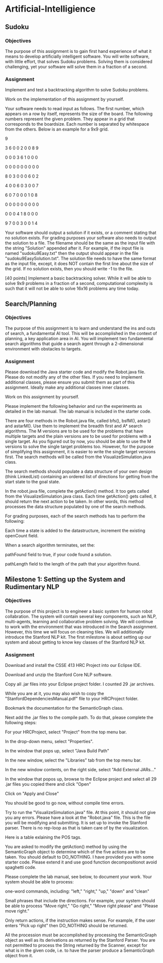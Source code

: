 # Artificial-Intelligience

## Sudoku
### Objectives
The purpose of this assignment is to gain first hand experience of what it means to develop artificially intelligent software. You will write software, with little effort, that solves Sudoku problems. Solving them is considered challenging, yet your software will solve them in a fraction of a second.

### Assignment
Implement and test a backtracking algorithm to solve Sudoku problems.

Work on the implementation of this assignment by yourself.

Your software needs to read input as follows. The first number, which appears on a row by itself, represents the size of the board. The following numbers represent the given problem. They appear in a grid that corresponds to the boardsize. Each number is separated by whitespace from the others. Below is an example for a 9x9 grid.

9

3 6 0 0 2 0 0 8 9

0 0 0 3 6 1 0 0 0

0 0 0 0 0 0 0 0 0

8 0 3 0 0 0 6 0 2

4 0 0 6 0 3 0 0 7

6 0 7 0 0 0 1 0 8

0 0 0 0 0 0 0 0 0

0 0 0 4 1 8 0 0 0

9 7 0 0 3 0 0 1 4

Your software should output a solution if it exists, or a comment stating that no solution exists. For grading purposes your software also needs to output the solution to a file. The filename should be the same as the input file with the string "Solution" appended after it. For example, if the input file is named "sudoku9Easy.txt" then the output should appear in the file "sudoku9EasySolution.txt". The solution file needs to have the same format as the input file, except, it does NOT contain the first line about the size of the grid. If no solution exists, then you should write -1 to the file.

[40 points] Implement a basic backtracking solver. While it will be able to solve 9x9 problems in a fraction of a second, computational complexity is such that it will not be able to solve 16x16 problems any time today.

## Search/Planning
### Objectives
The purpose of this assignment is to learn and understand the ins and outs of search, a fundamental AI tool. This will be accomplished in the context of planning, a key application area in AI. You will implement two fundamental search algorithms that guide a search agent through a 2-dimensional environment with obstacles to targets.

### Assignment
Please download the Java starter code and modify the Robot.java file. Please do not modify any of the other files. If you need to implement additional classes, please ensure you submit them as part of this assignment. Ideally make any additional classes inner classes.

Work on this assignment by yourself.

Please implement the following behavior and run the experiments as detailed in the lab manual. The lab manual is included in the starter code.

There are four methods in the Robot.java file, called bfs(), bsfM(), astar() and astarM(). Use them to implement the breadth first and A* search algorithms. The M versions are to be used for the problems that have multiple targets and the plain versions are to be used for problems with a single target. As you figured out by now, you should be able to use the M versions to solve the single target problems too. However, for the purpose of simplifying this assignment, it is easier to write the single target versions first.
The search methods will be called from the VisualizeSimulation.java class.

The search methods should populate a data structure of your own design (think LinkedList) containing an ordered list of directions for getting from the start state to the goal state.

In the robot.java file, complete the getAction() method. It too gets called from the VisualizeSimulation.java class. Each time getAction() gets called, it should return the next action to be taken. In other words, this method processes the data structure populated by one of the search methods.

For grading purposes, each of the search methods has to perform the following:

Each time a state is added to the datastructure, increment the existing openCount field.

When a search algorithm terminates, set the:

pathFound field to true, if your code found a solution.

pathLength field to the length of the path that your algorithm found.

## Milestone 1: Setting up the System and Rudimentary NLP
### Objectives
The purpose of this project is to engineer a basic system for human robot collabration. The system will contain several key components, such an NLP, multi-agents, learning and collaborative problem solving. We will continue to work with the environment that was introduced in the Search assignment. However, this time we will focus on cleaning tiles. We will additionally introduce the Stanford NLP kit. The first milestone is about setting up our system and about getting to know key classes of the Stanford NLP kit.
### Assignment
Download and install the CSSE 413 HRC Project into our Eclipse IDE.

Download and unzip the Stanford Core NLP software.

Copy all .jar files into your Eclipse project folder. I counted 29 .jar archives.

While you are at it, you may also wish to copy the "StanfordDependenciesManual.pdf" file to your HRCProject folder.

Bookmark the documentation for the SemanticGraph class.

Next add the .jar files to the compile path. To do that, please complete the following steps:

For your HRCProject, select "Project" from the top menu bar.

In the drop-down menu, select "Properties".

In the window that pops up, select "Java Build Path"

In the new window, select the "Libraries" tab from the top menu bar.

In the new window contents, on the right side, select "Add External JARs..."

In the window that popos up, browse to the Eclipse project and select all 29 .jar files you copied there and click "Open"

Click on "Apply and Close"

You should be good to go now, without compile time errors.

Try to run the "VisualizeSimulation.java" file. At this point, it should not give you any errors.
Please have a look at the "Robot.java" file. This is the file you will be modifying and submitting. It is set up to invoke the Stanford parser. There is no rep-loop as that is taken care of by the visualization.

Here is a table exlaining the POS tags.

You are asked to modify the getAction() method by using the SemanticGraph object to determine which of the five actions are to be taken. You should default to DO_NOTHING. I have provided you with some starter code. Please extend it and use good function decompositionot avoid spaghetti code.

Please complete the lab manual, see below, to document your work. Your system should be able to process:

one-word commands, including: "left," "right," "up," "down" and "clean"

Small phrases that include the directions. For example, your system should be able to process "Move right," "Go right," "Move right please" and "Please move right."

Only return actions, if the instruction makes sense. For example, if the user enters "Pick up right" then DO_NOTHING should be returned.

All the procession must be accomplished by processing the SemanticGraph object as well as its derivations as returned by the Stanford Parser. You are not permitted to process the String returned by the Scanner, except for what is in the given code, i.e. to have the parser produce a SemanticGraph object from it.
